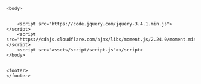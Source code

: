 <!DOCTYPE html>
<html lang="en">
    <head>
        <meta charset="UTF-8" />
        <meta name="viewport" content="width=device-width, initial-scale=1.0" />
        <meta http-equiv="X-UA-Compatible" content="ie=edge" />
        <link rel="stylesheet" href="https://stackpath.bootstrapcdn.com/bootstrap/4.3.1/css/bootstrap.min.css"/>
        <link rel="stylesheet" href="./assets/css/style.css"/>
        <title>Weather Dashboard</title>
    </head>

    <body>


        <script src="https://code.jquery.com/jquery-3.4.1.min.js"></script>
        <script src="https://cdnjs.cloudflare.com/ajax/libs/moment.js/2.24.0/moment.min.js"></script>
        <script src="assets/script/script.js"></script>
    </body>


    <footer>
    </footer> 
</html>